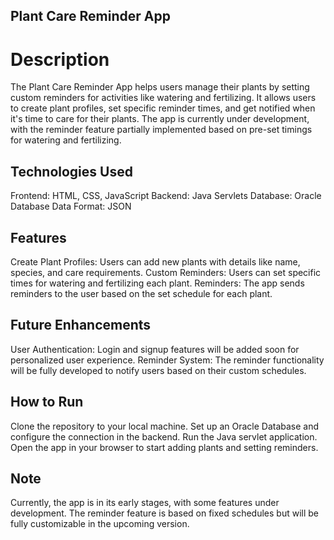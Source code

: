 ## Plant Care Reminder App

# Description
The Plant Care Reminder App helps users manage their plants by setting custom reminders for activities like watering and fertilizing. It allows users to create plant profiles, set specific reminder times, and get notified when it's time to care for their plants. The app is currently under development, with the reminder feature partially implemented based on pre-set timings for watering and fertilizing.

## Technologies Used
Frontend: HTML, CSS, JavaScript
Backend: Java Servlets
Database: Oracle Database
Data Format: JSON

## Features
Create Plant Profiles: Users can add new plants with details like name, species, and care requirements.
Custom Reminders: Users can set specific times for watering and fertilizing each plant.
Reminders: The app sends reminders to the user based on the set schedule for each plant.

## Future Enhancements
User Authentication: Login and signup features will be added soon for personalized user experience.
Reminder System: The reminder functionality will be fully developed to notify users based on their custom schedules.

## How to Run
Clone the repository to your local machine.
Set up an Oracle Database and configure the connection in the backend.
Run the Java servlet application.
Open the app in your browser to start adding plants and setting reminders.

## Note
Currently, the app is in its early stages, with some features under development. The reminder feature is based on fixed schedules but will be fully customizable in the upcoming version.
